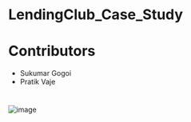 # LendingClub_Case_Study

# Contributors
- Sukumar Gogoi
- Pratik Vaje

# 
![image](https://user-images.githubusercontent.com/85804884/167910824-8ca7ee48-3c4c-4ce3-9f17-76dd70811904.png)

